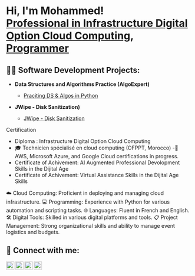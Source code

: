 <h1>Hi, I'm Mohammed! <br/><a href="https://github.com/MohammedBenzegnoun">Professional in Infrastructure Digital Option Cloud Computing</a>, <a href="https://www.linkedin.com/in/mohammed-benzegnoun-206424246/">  Programmer </a>

<h2>👨‍💻 Software Development Projects:</h2>

- <b>Data Structures and Algorithms Practice (AlgoExpert)</b>
  - [Praciting DS & Algos in Python](https://github.com/MohammedBenzegnoun/AlgorithmsPractice.git)

- <b>JWipe - Disk Sanitization)</b>
  - [JWipe - Disk Sanitization](https://github.com/MohammedBenzegnoun/JWipe---Disk-Sanitization.git)

Certification

- Diploma : Infrastructure Digital Option Cloud Computing
- 🎓 Technicien spécialisé en cloud computing (OFPPT, Morocco)
-📜 AWS, Microsoft Azure, and Google Cloud certifications in progress.
- Certificate of Achivement: AI Augmented Professional Devolopment Skills in the Dijital Age
-  Certificate of Achivement: Virtual Assistance Skills in the Dijital Age 
Skills

☁️ Cloud Computing: Proficient in deploying and managing cloud infrastructure.
💻 Programming: Experience with Python for various automation and scripting tasks.
🌐 Languages: Fluent in French and English.
🛠️ Digital Tools: Skilled in various digital platforms and tools.
📋 Project Management: Strong organizational skills and ability to manage event logistics and budgets.

<h2> 🤳 Connect with me:</h2>

[<img align="left" alt="MohammedBenzegnoun | YouTube" width="22px" src="https://www.youtube.com/@sonofzegnoun" />][youtube]
[<img align="left" alt="MohammedBenzegnoun | Twitter" width="22px" src="https://x.com/benzegnoune?t=sa5Vuh7goV98HoVgo966xQ&s=08" />][twitter]
[<img align="left" alt="MohammedBenzegnoun | LinkedIn" width="22px" src="https://www.linkedin.com/in/mohammed-benzegnoun-206424246/" />][linkedin]
[<img align="left" alt="MohammedBenzegnoun | Instagram" width="22px" src="https://www.instagram.com/sonofzegnoune/?hl=fr" />][instagram]

[twitter]: https://x.com/benzegnoune?t=sa5Vuh7goV98HoVgo966xQ&s=08
[youtube]: https://www.youtube.com/@sonofzegnoun
[instagram]: https://www.instagram.com/sonofzegnoune/?hl=fr
[linkedin]: https://www.linkedin.com/in/mohammed-benzegnoun-206424246/

<!--
**joshmadakor1/joshmadakor1** is a ✨ _special_ ✨ repository because its `README.md` (this file) appears on your GitHub profile.

Here are some ideas to get you started:

- 🔭 I’m currently working on ...
- 🌱 I’m currently learning ...
- 👯 I’m looking to collaborate on ...
- 🤔 I’m looking for help with ...
- 💬 Ask me about ...
- 📫 How to reach me: ...
- 😄 Pronouns: ...
- ⚡ Fun fact: ...
-->
